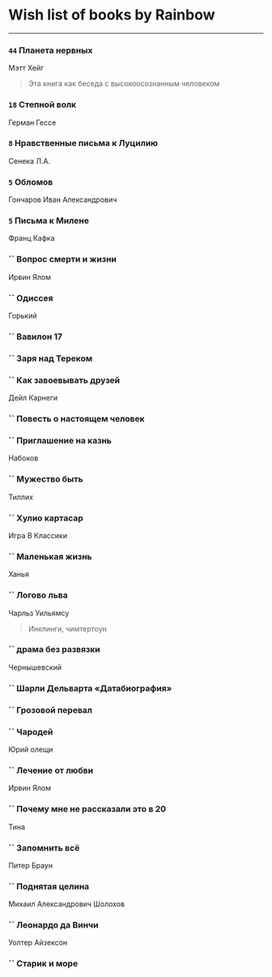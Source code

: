 # Wish list of books by Rainbow
---

### `44` Планета нервных
Мэтт Хейг
> Эта книга как беседа с высокоосознанным человеком

### `18` Степной волк
Герман Гессе

### `8` Нравственные письма к Луцилию
Сенека Л.А.

### `5` Обломов
Гончаров Иван Александрович

### `5` Письма к Милене
Франц Кафка

### `` Вопрос смерти и жизни
Ирвин Ялом

### `` Одиссея

Горький

### `` Вавилон 17

### `` Заря над Тереком

### `` Как завоевывать друзей
Дейл Карнеги

### `` Повесть о настоящем человек

### `` Приглашение на казнь
Набоков

### `` Мужество быть
Тиллих

### `` Хулио картасар
Игра В Классики

### `` Маленькая жизнь
Ханья

### `` Логово льва
Чарльз Уильямсу
> Инклинги, чимтертоун

### `` драма без развязки
Чернышевский

### `` Шарли Дельварта «Датабиография»

### `` Грозовой перевал

### `` Чародей
Юрий олещи

### `` Лечение от любви
Ирвин Ялом

### `` Почему мне не рассказали это в 20
Тина

### `` Запомнить всё
Питер Браун

### `` Поднятая целина
Михаил Александрович Шолохов

### `` Леонардо да Винчи
Уолтер Айзексон

### `` Старик и море

